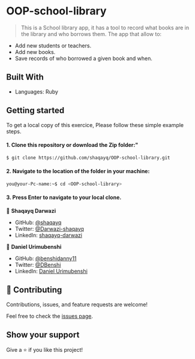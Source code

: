 # OOP-school-library

> This is a School library app, it has a tool to record what books are in the library and who borrows them. The app that allow to:
* Add new students or teachers.
* Add new books.
* Save records of who borrowed a given book and when.

## Built With
- Languages: Ruby

## Getting started
To get a local copy of this exercice, Please follow these simple example steps.

#### 1. Clone this repository or download the Zip folder:"

```bash command
$ git clone https://github.com/shaqayq/OOP-school-library.git
```
#### 2. Navigate to the location of the folder in your machine:
```bash command
you@your-Pc-name:~$ cd <OOP-school-library>
```
#### 3. Press Enter to navigate to your local clone.

👤 **Shaqayq Darwazi**

- GitHub: [@shaqayq](https://github.com/shaqayq)
- Twitter: [@Darwazi-shaqayq](https://twitter.com/darwazi-shaqayq)
- LinkedIn: [shaqayq-darwazi](https://linkedin.com/in/shaqayq-darwazi)

👤 **Daniel Urimubenshi**

- GitHub: [@benshidanny11](https://github.com/bensidanny11)
- Twitter: [@DBenshi](https://twitter.com/DBenshi)
- LinkedIn: [Daniel Urimubenshi](https://www.linkedin.com/in/danielurimubenshi/)

## 🤝 Contributing

Contributions, issues, and feature requests are welcome!

Feel free to check the [issues page](../../issues/).

## Show your support

Give a ⭐️ if you like this project!

